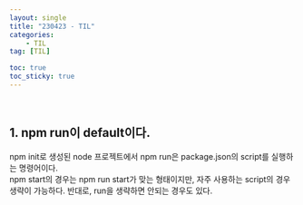 ```yaml
---
layout: single
title: "230423 - TIL"
categories:
    - TIL
tag: [TIL]

toc: true
toc_sticky: true
---
```


<br/>

## 1. npm run이 default이다.
npm init로 생성된 node 프로젝트에서 npm run은 package.json의 script를 실행하는 명령어이다.  
npm start의 경우는 npm run start가 맞는 형태이지만, 자주 사용하는 script의 경우 생략이 가능하다. 반대로, run을 생략하면 안되는 경우도 있다.
<br/>

